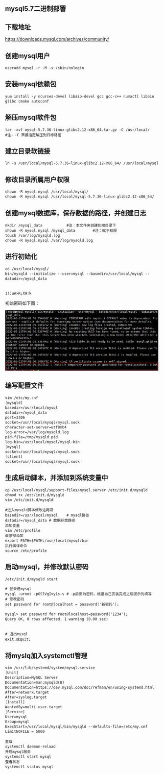 ## mysql5.7二进制部署

## 下载地址

https://downloads.mysql.com/archives/community/

## 创建mysql用户

```text
useradd mysql -r -M -s /sbin/nologin
```

## 安装mysql依赖包

```
yum install -y ncurses-devel libaio-devel gcc gcc-c++ numactl libaio glibc cmake autoconf
```

## 解压mysql软件包

```text
tar -xvf mysql-5.7.36-linux-glibc2.12-x86_64.tar.gz -C /usr/local/
#注：-C 直接指定解压到目标路径
```

## 建立目录软链接

```text
ln -s /usr/local/mysql-5.7.36-linux-glibc2.12-x86_64/ /usr/local/mysql 
```

## **修改目录所属用户权限**

```text
chown -R mysql.mysql /usr/local/mysql/ 
chown -R mysql.mysql /usr/local/mysql-5.7.36-linux-glibc2.12-x86_64/
```

## **创建mysql数据库，保存数据的路径，并创建日志**

```text
mkdir /mysql_data 			#注：本文件夹创建到根目录下 
chown -R mysql.mysql /mysql_data 		#注：赋予权限 
touch /var/log/mysqld.log 
chown -R mysql.mysql /var/log/mysqld.log
```

## **进行初始化**

```text
cd /usr/local/mysql/ 
bin/mysqld --initialize --user=mysql --basedir=/usr/local/mysql --datadir=/mysql_data


1!JuA>R;X9!k
```

初始密码如下图：

![image-20220311120306209](mysql5.7_erjinzhibushu.assets/image-20220311120306209.png)

## 编写配置文件

```text
vim /etc/my.cnf
[mysqld]
basedir=/usr/local/mysql
datadir=/mysql_data
port=3306
socket=/usr/local/mysql/mysql.sock
character-set-server=utf8mb4
log-error=/var/log/mysqld.log
pid-file=/tmp/mysqld.pid
log-bin=/usr/local/mysql/mysql-bin
[mysql]
socket=/usr/local/mysql/mysql.sock
[client]
socket=/usr/local/mysql/mysql.sock
```

## **生成启动脚本，并添加到系统变量中**

```text
cp /usr/local/mysql/support-files/mysql.server /etc/init.d/mysqld
chmod +x /etc/init.d/mysqld
vim /etc/init.d/mysqld

#进入mysqld脚本修改这两项
basedir=/usr/local/mysql	# mysql路径
datadir=/mysql_data	# 数据存放路径
添加变量
vim /etc/profile
最底部添加
export PATH=$PATH:/usr/local/mysql/bin
执行编译命令
source /etc/profile
```

## 启动mysql，并修改默认密码

```bash
/etc/init.d/mysqld start
```

```text
# 登录进mysql
mysql -uroot -pOSlVgIvy1s-v	# -p后面为密码，根据自己安装完成之后提示的填写
# 修改密码
set password for root@localhost = password('新密码');

mysql> set password for root@localhost=password('1234');
Query OK, 0 rows affected, 1 warning (0.00 sec)


# 退出mysql
exit;或quit;
```

## **将myslq加入systemctl管理**

```text
vim /usr/lib/systemd/system/mysql.service
[Unit]
Description=MySQL Server
Documentation=man:mysqld(8)
Documentation=https://dev.mysql.com/doc/refman/en/using-systemd.html
After=network.target
After=syslog.target
[Install]
WantedBy=multi-user.target
[Service]
User=mysql
Group=mysql
ExecStart=/usr/local/mysql/bin/mysqld --defaults-file=/etc/my.cnf
LimitNOFILE = 5000

重载
systemctl daemon-reload
开启mysql服务
systemctl start mysql
查看状态
systemctl status mysql
```